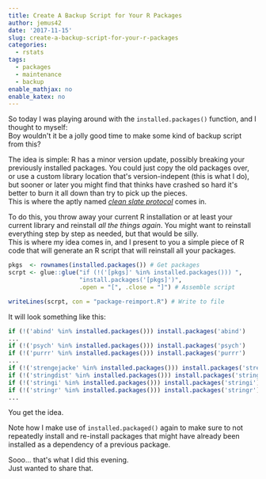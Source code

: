 ```yaml
---
title: Create A Backup Script for Your R Packages
author: jemus42
date: '2017-11-15'
slug: create-a-backup-script-for-your-r-packages
categories:
  - rstats
tags:
  - packages
  - maintenance
  - backup
enable_mathjax: no
enable_katex: no
---
```


So today I was playing around with the `installed.packages()` function, and I thought to myself:  
Boy wouldn't it be a jolly good time to make some kind of backup script from this?

The idea is simple: R has a minor version update, possibly breaking your previously installed packages. 
You could just copy the old packages over, or use a custom library location that's version-indepent (this is what I do), but sooner or later you might find that thinks have crashed so hard it's better to burn it all down than try to pick up the pieces.  
This is where the aptly named [*clean slate protocol*](https://rud.is/b/2017/06/10/engaging-the-tidyverse-clean-slate-protocol/) comes in.  

To do this, you throw away your current R installation or at least your current library and reinstall *all the things again*. You might want to reinstall everything step by step as needed, but that would be silly.  
This is where my idea comes in, and I present to you a simple piece of R code that will generate an R script that will reinstall all your packages.  

```r
pkgs  <- rownames(installed.packages()) # Get packages
scrpt <- glue::glue("if (!('[pkgs]' %in% installed.packages())) ",
                    "install.packages('[pkgs]')",
                    .open = "[", .close = "]") # Assemble script

writeLines(scrpt, con = "package-reimport.R") # Write to file
```

It will look something like this:

```r
if (!('abind' %in% installed.packages())) install.packages('abind')
...
if (!('psych' %in% installed.packages())) install.packages('psych')
if (!('purrr' %in% installed.packages())) install.packages('purrr')
...
if (!('strengejacke' %in% installed.packages())) install.packages('strengejacke')
if (!('stringdist' %in% installed.packages())) install.packages('stringdist')
if (!('stringi' %in% installed.packages())) install.packages('stringi')
if (!('stringr' %in% installed.packages())) install.packages('stringr')
...
```

You get the idea.  

Note how I make use of `installed.packaged()` again to make sure to not repeatedly install and re-install packages that might have already been installed as a dependency of a previous package.  

Sooo… that's what I did this evening.  
Just wanted to share that.

